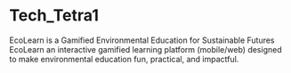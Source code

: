 # Tech_Tetra1
EcoLearn is a Gamified Environmental Education for Sustainable Futures EcoLearn  an interactive gamified learning platform (mobile/web) designed to make environmental education fun, practical, and impactful.
